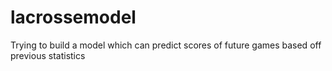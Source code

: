 # lacrossemodel
Trying to build a model which can predict scores of future games based off previous statistics 
